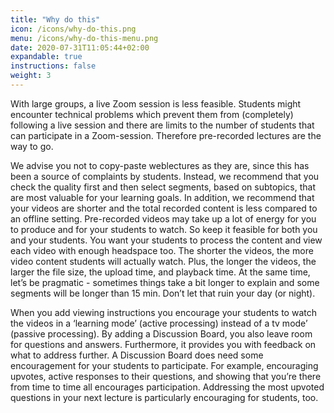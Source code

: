 ```yaml
---
title: "Why do this"
icon: /icons/why-do-this.png
menu: /icons/why-do-this-menu.png
date: 2020-07-31T11:05:44+02:00
expandable: true
instructions: false
weight: 3
---
```


With large groups, a live Zoom session is less feasible. Students might encounter technical problems which prevent them from (completely) following a live session and there are limits to the number of students that can participate in a Zoom-session. Therefore pre-recorded lectures are the way to go.

We advise you not to copy-paste weblectures as they are, since this has been a source of complaints by students. Instead, we recommend that you check the quality first and then select segments, based on subtopics, that are most valuable for your learning goals. In addition, we recommend that your videos are shorter and the total recorded content is less compared to an offline setting. Pre-recorded videos may take up a lot of energy for you to produce and for your students to watch. So keep it feasible for both you and your students. You want your students to process the content and view each video with enough headspace too. The shorter the videos, the more video content students will actually watch. Plus, the longer the videos, the larger the file size, the upload time, and playback time. At the same time, let’s be pragmatic - sometimes things take a bit longer to explain and some segments will be longer than 15 min. Don’t let that ruin your day (or night).

When you add viewing instructions you encourage your students to watch the videos in a ‘learning mode’ (active processing) instead of a tv mode’ (passive processing). By adding a Discussion Board, you also leave room for questions and answers. Furthermore, it provides you with feedback on what to address further. A Discussion Board does need some encouragement for your students to participate. For example, encouraging upvotes, active responses to their questions, and showing that you’re there from time to time all encourages participation. Addressing the most upvoted questions in your next lecture is particularly encouraging for students, too.

